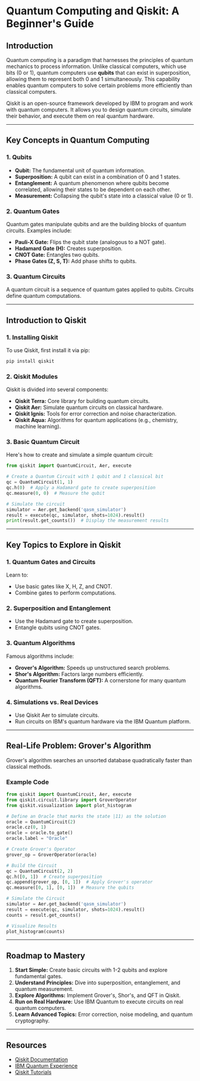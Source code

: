 # Quantum Computing and Qiskit: A Beginner's Guide

## Introduction

Quantum computing is a paradigm that harnesses the principles of quantum mechanics to process information. Unlike classical computers, which use bits (0 or 1), quantum computers use **qubits** that can exist in superposition, allowing them to represent both 0 and 1 simultaneously. This capability enables quantum computers to solve certain problems more efficiently than classical computers.

Qiskit is an open-source framework developed by IBM to program and work with quantum computers. It allows you to design quantum circuits, simulate their behavior, and execute them on real quantum hardware.

---

## Key Concepts in Quantum Computing

### 1. Qubits

- **Qubit:** The fundamental unit of quantum information.
- **Superposition:** A qubit can exist in a combination of 0 and 1 states.
- **Entanglement:** A quantum phenomenon where qubits become correlated, allowing their states to be dependent on each other.
- **Measurement:** Collapsing the qubit's state into a classical value (0 or 1).

### 2. Quantum Gates

Quantum gates manipulate qubits and are the building blocks of quantum circuits. Examples include:

- **Pauli-X Gate:** Flips the qubit state (analogous to a NOT gate).
- **Hadamard Gate (H):** Creates superposition.
- **CNOT Gate:** Entangles two qubits.
- **Phase Gates (Z, S, T):** Add phase shifts to qubits.

### 3. Quantum Circuits

A quantum circuit is a sequence of quantum gates applied to qubits. Circuits define quantum computations.

---

## Introduction to Qiskit

### 1. Installing Qiskit

To use Qiskit, first install it via pip:

```bash
pip install qiskit
```

### 2. Qiskit Modules

Qiskit is divided into several components:

- **Qiskit Terra:** Core library for building quantum circuits.
- **Qiskit Aer:** Simulate quantum circuits on classical hardware.
- **Qiskit Ignis:** Tools for error correction and noise characterization.
- **Qiskit Aqua:** Algorithms for quantum applications (e.g., chemistry, machine learning).

### 3. Basic Quantum Circuit

Here's how to create and simulate a simple quantum circuit:

```python
from qiskit import QuantumCircuit, Aer, execute

# Create a Quantum Circuit with 1 qubit and 1 classical bit
qc = QuantumCircuit(1, 1)
qc.h(0)  # Apply a Hadamard gate to create superposition
qc.measure(0, 0)  # Measure the qubit

# Simulate the circuit
simulator = Aer.get_backend('qasm_simulator')
result = execute(qc, simulator, shots=1024).result()
print(result.get_counts())  # Display the measurement results
```

---

## Key Topics to Explore in Qiskit

### 1. Quantum Gates and Circuits

Learn to:

- Use basic gates like X, H, Z, and CNOT.
- Combine gates to perform computations.

### 2. Superposition and Entanglement

- Use the Hadamard gate to create superposition.
- Entangle qubits using CNOT gates.

### 3. Quantum Algorithms

Famous algorithms include:

- **Grover's Algorithm:** Speeds up unstructured search problems.
- **Shor's Algorithm:** Factors large numbers efficiently.
- **Quantum Fourier Transform (QFT):** A cornerstone for many quantum algorithms.

### 4. Simulations vs. Real Devices

- Use Qiskit Aer to simulate circuits.
- Run circuits on IBM's quantum hardware via the IBM Quantum platform.

---

## Real-Life Problem: Grover's Algorithm

Grover's algorithm searches an unsorted database quadratically faster than classical methods.

### Example Code

```python
from qiskit import QuantumCircuit, Aer, execute
from qiskit.circuit.library import GroverOperator
from qiskit.visualization import plot_histogram

# Define an Oracle that marks the state |11⟩ as the solution
oracle = QuantumCircuit(2)
oracle.cz(0, 1)
oracle = oracle.to_gate()
oracle.label = "Oracle"

# Create Grover's Operator
grover_op = GroverOperator(oracle)

# Build the Circuit
qc = QuantumCircuit(2, 2)
qc.h([0, 1])  # Create superposition
qc.append(grover_op, [0, 1])  # Apply Grover's operator
qc.measure([0, 1], [0, 1])  # Measure the qubits

# Simulate the Circuit
simulator = Aer.get_backend('qasm_simulator')
result = execute(qc, simulator, shots=1024).result()
counts = result.get_counts()

# Visualize Results
plot_histogram(counts)
```

---

## Roadmap to Mastery

1. **Start Simple:** Create basic circuits with 1-2 qubits and explore fundamental gates.
2. **Understand Principles:** Dive into superposition, entanglement, and quantum measurement.
3. **Explore Algorithms:** Implement Grover's, Shor's, and QFT in Qiskit.
4. **Run on Real Hardware:** Use IBM Quantum to execute circuits on real quantum computers.
5. **Learn Advanced Topics:** Error correction, noise modeling, and quantum cryptography.

---

## Resources

- [Qiskit Documentation](https://qiskit.org/documentation/)
- [IBM Quantum Experience](https://quantum-computing.ibm.com/)
- [Qiskit Tutorials](https://qiskit.org/textbook/)
